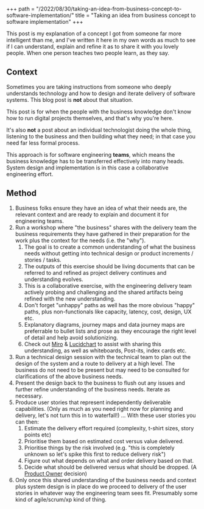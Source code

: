 +++
path = "/2022/08/30/taking-an-idea-from-business-concept-to-software-implementation/"
title = "Taking an idea from business concept to software implementation"
+++

This post is my explanation of a concept I got from someone far more intelligent than me, and I've written it here in my own words as much to see if I can understand, explain and refine it as to share it with you lovely people. When one person teaches two people learn, as they say.

## Context

Sometimes you are taking instructions from someone who deeply understands technology and how to design and iterate delivery of software systems. This blog post is **not** about that situation.

This post is for when the people with the business knowledge don't know how to run digital projects themselves, and that's why you're here.

It's also **not** a post about an individual technologist doing the whole thing, listening to the business and then building what they need; in that case you need far less formal process.

This approach is for software engineering **teams**, which means the business knowledge has to be transferred effectively into many heads. System design and implementation is in this case a collaborative engineering effort.

## Method

1. Business folks ensure they have an idea of what their needs are, the relevant context and are ready to explain and document it for engineering teams.
1. Run a workshop where "the business" shares with the delivery team the business requirements they have gathered in their preparation for the work plus the context for the needs (i.e. the "why").
    1. The goal is to create a common understanding of what the business needs without getting into technical design or product increments / stories / tasks.
    1. The outputs of this exercise should be living documents that can be referred to and refined as project delivery continues and understanding evolves.
    1. This is a collaborative exercise, with the engineering delivery team actively probing and challenging and the shared artifacts being refined with the new understanding.
    1. Don't forget "unhappy" paths as well has the more obvious "happy" paths, plus non-functionals like capacity, latency, cost, design, UX etc.
    1. Explanatory diagrams, journey maps and data journey maps are preferrable to bullet lists and prose as they encourage the right level of detail and help avoid solutionizing.
    1. Check out [Miro](https://miro.com/) & [Lucidchart](https://www.lucidchart.com/) to assist with sharing this understanding, as well as whiteboards, Post-its, index cards etc.
1. Run a technical design session with the technical team to plan out the design of the system and a route to delivery at a high level. The business do not need to be present but may need to be consulted for clarifications of the above business needs.
1. Present the design back to the business to flush out any issues and further refine understanding of the business needs. Iterate as necessary.
1. Produce user stories that represent independently deliverable capabilities. (Only as much as you need right now for planning and delivery, let's not turn this in to waterfall!) ... With these user stories you can then:
    1. Estimate the delivery effort required (complexity, t-shirt sizes, story points etc)
    1. Prioritise them based on estimated cost versus value delivered.
    1. Prioritise things by the risk involved (e.g. "this is completely unknown so let's spike this first to reduce delivery risk")
    1. Figure out what depends on what and order delivery based on that.
    1. Decide what should be delivered versus what should be dropped. (A [Product Owner](https://timwise.co.uk/2019/07/08/why-every-team-needs-a-delivery-manager/#aside-product-who) decision)
1. Only once this shared understanding of the business needs and context plus system design is in place do we proceed to delivery of the user stories in whatever way the engineering team sees fit. Presumably some kind of agile/scrum/xp kind of thing.
